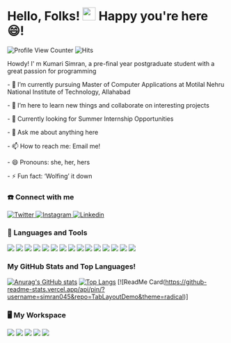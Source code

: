 # Hello, Folks! <img src="https://raw.githubusercontent.com/MartinHeinz/MartinHeinz/master/wave.gif" width="30px"> Happy you're here 😄!

![Profile View Counter](https://komarev.com/ghpvc/?username=simran045)  ![Hits](https://hitcounter.pythonanywhere.com/count/tag.svg?url=https://github.com/TabLayoutDemo)


<p> Howdy! I' m Kumari Simran, a pre-final year postgraduate student with a great passion for programming </p>
<p> - 🔭 I’m currently pursuing Master of Computer Applications at Motilal Nehru National Institute of Technology, Allahabad </p>
<p> - 🌱 I’m here to learn new things and collaborate on interesting projects </p>
<p> - 🤔 Currently looking for Summer Internship Opportunities </p> 
<p> - 💬 Ask me about anything here</p>
<p> - 📫 How to reach me: Email me! </p>
<p> - 😄 Pronouns: she, her, hers </p>
<p> - ⚡ Fun fact: ‘Wolfing’ it down </p>


### ☎️ Connect with me

<a href="https://twitter.com/nitiansimran/">
  <img
    alt="Twitter" src="https://img.shields.io/badge/Twitter-1DA1F2?logo=twitter&logoColor=white&style=flat-square"/>
</a>
<a href="https://www.instagram.com/simran_singh.0/">
  <img alt="Instagram" src="https://img.shields.io/badge/Instagram-E4405F?logo=instagram&logoColor=white&style=flat-square"/>
</a>
<a href="https://www.linkedin.com/in/the-simran/">
  <img alt="Linkedin" src="https://img.shields.io/badge/linkedin-0077B5?logo=linkedin&logoColor=white&style=flat-square"/>
</a> 

### 🔧 Languages and Tools

<img src="https://img.shields.io/badge/C-00599C?style=for-the-badge&logo=c&logoColor=white" />  <img src="https://img.shields.io/badge/C%2B%2B-00599C?style=for-the-badge&logo=c%2B%2B&logoColor=white" />  <img src="https://img.shields.io/badge/Java-ED8B00?style=for-the-badge&logo=java&logoColor=white" />  <img src="https://img.shields.io/badge/PHP-777BB4?style=for-the-badge&logo=php&logoColor=white" />  <img src="https://img.shields.io/badge/Shell_Script-121011?style=for-the-badge&logo=gnu-bash&logoColor=white" />  <img src="https://img.shields.io/badge/HTML5-E34F26?style=for-the-badge&logo=html5&logoColor=white" />  <img src="https://img.shields.io/badge/CSS3-1572B6?style=for-the-badge&logo=css3&logoColor=white" />  <img src="https://img.shields.io/badge/Bootstrap-563D7C?style=for-the-badge&logo=bootstrap&logoColor=white" />  <img src="https://img.shields.io/badge/MySQL-00000F?style=for-the-badge&logo=mysql&logoColor=white" />  <img src="https://img.shields.io/badge/Visual_Studio_Code-0078D4?style=for-the-badge&logo=visual%20studio%20code&logoColor=white" />  <img src="https://img.shields.io/badge/Microsoft_Word-2B579A?style=for-the-badge&logo=microsoft-word&logoColor=white" />  <img src="https://img.shields.io/badge/Microsoft_Excel-217346?style=for-the-badge&logo=microsoft-excel&logoColor=white" />  <img src="https://img.shields.io/badge/Microsoft_PowerPoint-B7472A?style=for-the-badge&logo=microsoft-powerpoint&logoColor=white" />  <img src="https://img.shields.io/badge/Microsoft_Access-A4373A?style=for-the-badge&logo=microsoft-access&logoColor=white" /> <img src="https://img.shields.io/badge/Git-F05032?style=for-the-badge&logo=git&logoColor=white" />

### My GitHub Stats and Top Languages!

[![Anurag's GitHub stats](https://github-readme-stats.vercel.app/api?username=simran045&theme=tokyonight&count_private=true)](https://github.com/anuraghazra/github-readme-stats)    [![Top Langs](https://github-readme-stats.vercel.app/api/top-langs/?username=simran045&layout=compact&theme=tokyonight)](https://github.com/anuraghazra/github-readme-stats)   [![ReadMe Card(https://github-readme-stats.vercel.app/api/pin/?username=simran045&repo=TabLayoutDemo&theme=radical)]

### 🖥 My Workspace

<img src="https://img.shields.io/badge/Linux-FCC624?style=for-the-badge&logo=linux&logoColor=black"  /> <img src="https://img.shields.io/badge/Windows-0078D6?style=for-the-badge&logo=windows&logoColor=white" />  <img src="https://img.shields.io/badge/Ubuntu-E95420?style=for-the-badge&logo=ubuntu&logoColor=white"/>  <img src="https://img.shields.io/badge/Kali_Linux-557C94?style=for-the-badge&logo=kali-linux&logoColor=white"/>  <img src="https://img.shields.io/badge/Windows_XP-003399?style=for-the-badge&logo=windows-xp&logoColor=white"/>


<!--
**simran045/simran045** is a ✨ _special_ ✨ repository because its `README.md` (this file) appears on your GitHub profile.

Here are some ideas to get you started:

- 🔭 I’m currently working on ...
- 🌱 I’m currently learning ...
- 👯 I’m looking to collaborate on ...
- 🤔 I’m looking for help with ...
- 💬 Ask me about ...
- 📫 How to reach me: ...
- 😄 Pronouns: ...
- ⚡ Fun fact: ...
-->

